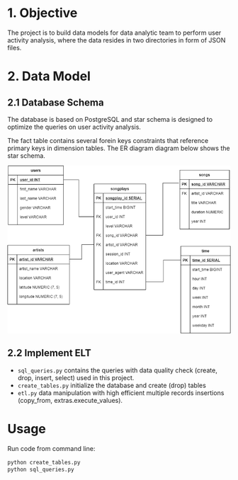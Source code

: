 # 1. Objective
The project is to build data models for data analytic team to perform user activity analysis, where the data resides in two directories in form of JSON files.

# 2. Data Model
## 2.1 Database Schema 

The database is based on PostgreSQL and star schema is designed to optimize the queries on user activity analysis.

The fact table contains several forein keys constraints that reference primary keys in dimension tables. The ER diagram diagram below shows the star schema.

![](image.png)

## 2.2 Implement ELT 
- `sql_queries.py` contains the queries with data quality check (create, drop, insert, select) used in this project.
- `create_tables.py` initialize the database and create (drop) tables
- `etl.py` data manipulation with high efficient multiple records insertions (copy_from, extras.execute_values).

# Usage
Run code from command line:

    python create_tables.py
    python sql_queries.py

